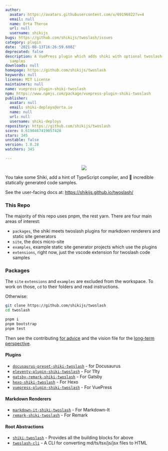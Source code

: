 ```yaml
---
author:
  avatar: https://avatars.githubusercontent.com/u/69196822?v=4
  email: null
  name: Orta Therox
  url: null
  username: shikijs
bugs: https://github.com/shikijs/twoslash/issues
category: plugin
date: '2021-08-13T16:26:59.608Z'
deprecated: false
description: A VuePress plugin which adds shiki with optional twoslash-powered code
  samples
downloads: null
homepage: https://github.com/shikijs/twoslash
keywords: null
license: MIT License
maintainers: null
name: vuepress-plugin-shiki-twoslash
npm: https://www.npmjs.com/package/vuepress-plugin-shiki-twoslash
publisher:
  avatar: null
  email: shiki-deploys@orta.io
  name: null
  url: null
  username: shiki-deploys
repository: https://github.com/shikijs/twoslash
score: 0.6190467419057428
stars: 345
unstable: false
version: 1.0.28
watchers: 345

---
```


<center><img src="./misc/repo-icon.png" /></center>

You take some Shiki, add a hint of TypeScript compiler, and 🎉 incredible statically generated code samples.

See the user-facing docs at: https://shikijs.github.io/twoslash/

### This Repo

The majority of this repo uses pnpm, the rest yarn. There are four main areas of interest:
 
 - `packages`, the shiki meets twoslash plugins for markdown renderers and static site generators
 - `site`, the docs micro-site
 - `examples`, example static site generator projects which use the plugins
 - `extensions`, right now, just the vscode extension for twoslash code samples
 
### Packages

The `site` `extensions` and `examples` are excluded from the workspace. To work on those, `cd` to their folders and read instructions.

Otherwise:

```sh
git clone https://github.com/shikijs/twoslash
cd twoslash

pnpm i
pnpm bootstrap
pnpm test
```

Then see the contributing [for advice](./CONTRIBUTING.md) and the vision file for the [long-term perspective](./VISION.md).

#### Plugins 

- [`docusaurus-preset-shiki-twoslash`](packages/docusaurus-preset-shiki-twoslash) - for Docusaurus
- [`eleventy-plugin-shiki-twoslash`](packages/eleventy-plugin-shiki-twoslash) - For 11ty
- [`gatsby-remark-shiki-twoslash`](packages/gatsby-remark-shiki-twoslash) - For Gatsby
- [`hexo-shiki-twoslash`](packages/hexo-shiki-twoslash) - For Hexo
- [`vuepress-plugin-shiki-twoslash`](packages/vuepress-plugin-shiki-twoslash) - For VuePress

#### Markdown Renderers

- [`markdown-it-shiki-twoslash`](packages/markdown-it-shiki-twoslash) - For Markdown-It
- [`remark-shiki-twoslash`](packages/remark-shiki-twoslash) - For Remark

#### Root Abstractions

- [`shiki-twoslash`](packages/shiki-twoslash) - Provides all the building blocks for above
- [`twoslash-cli`](packages/twoslash-cli) - A CLI for converting md/ts/tsx/js/jsx files to HTML
